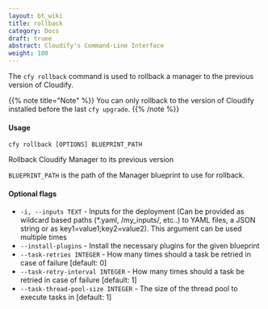 ```yaml
---
layout: bt_wiki
title: rollback
category: Docs
draft: truee
abstract: Cloudify's Command-Line Interface
weight: 180
---
```


The `cfy rollback` command is used to rollback a manager to the previous version of Cloudify.

{{% note title="Note" %}}
You can only rollback to the version of Cloudify installed before the last `cfy upgrade`.
{{% /note %}}


#### Usage 
`cfy rollback [OPTIONS] BLUEPRINT_PATH`

Rollback Cloudify Manager to its previous version

`BLUEPRINT_PATH` is the path of the Manager blueprint to use for rollback.

#### Optional flags

*  `-i, --inputs TEXT` - 
						Inputs for the deployment (Can be provided
                        as wildcard based paths (*.yaml,
                        /my_inputs/, etc..) to YAML files, a JSON
                        string or as key1=value1;key2=value2). This
                        argument can be used multiple times
*  `--install-plugins` - 
						Install the necessary plugins for the given blueprint
*  `--task-retries INTEGER` - 
						How many times should a task be retried in
                        case of failure [default: 0]
*  `--task-retry-interval INTEGER` - 
						How many times should a task be retried in
                        case of failure [default: 1]
*  `--task-thread-pool-size INTEGER` - 
						The size of the thread pool to execute tasks
                        in [default: 1]